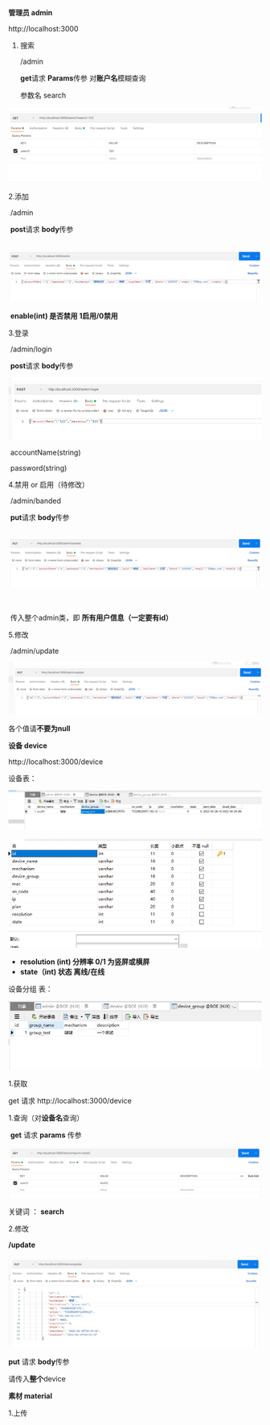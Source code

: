 **管理员 admin**

http://localhost:3000

1. 搜索

   /admin

   **get**请求 **Params**传参   对**账户名**模糊查询

   参数名 search

![image-20220628205709450](接口文档.assets/image-20220628205709450.png)

2.添加

​	/admin

​	**post**请求 **body**传参

​	![image-20220628210153273](接口文档.assets/image-20220628210153273.png)

​    **enable(int) 是否禁用  1启用/0禁用**

3.登录

​	/admin/login

​	**post**请求 **body**传参

![image-20220628221252285](接口文档.assets/image-20220628221252285.png)

​	accountName(string)

​	password(string)



4.禁用 or 启用（待修改）

​	/admin/banded

​	**put**请求 **body**传参

​	![image-20220628221626360](接口文档.assets/image-20220628221626360.png)

​	

​	传入整个admin类，即 **所有用户信息（一定要有id）**



5.修改

​	/admin/update

![image-20220628221913987](接口文档.assets/image-20220628221913987.png)

各个值请**不要为null**







**设备 device**



http://localhost:3000/device

设备表：

![image-20220629132819294](接口文档.assets/image-20220629132819294.png)

![image-20220629134433608](接口文档.assets/image-20220629134433608.png)



- **resolution (int) 分辨率 0/1 为竖屏或横屏**
- **state（int)   状态 离线/在线**





设备分组 表：

![image-20220629134510865](接口文档.assets/image-20220629134510865.png)



1.获取

get 请求 http://localhost:3000/device



1.查询（对**设备名**查询）

​	**get**  请求   **params** 传参

![image-20220629133537293](接口文档.assets/image-20220629133537293.png)

关键词 ： **search**



2.修改

**/update**

![image-20220629133709533](接口文档.assets/image-20220629133709533.png)

**put** 请求  **body**传参

请传入**整个**device







**素材 material**





1.上传